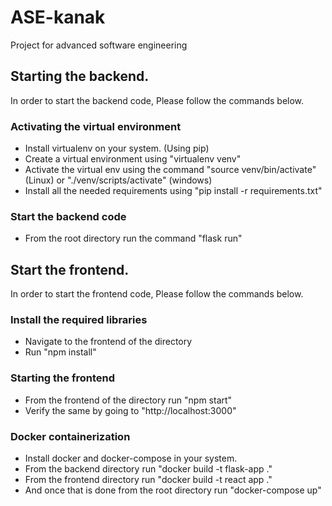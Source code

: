 # ASE-kanak
Project for advanced software engineering


## Starting the backend.
In order to start the backend code, Please follow the commands below.

### Activating the virtual environment
* Install virtualenv on your system. (Using pip)
* Create a virtual environment using "virtualenv venv"
* Activate the virtual env using the command "source venv/bin/activate" (Linux) or "./venv/scripts/activate" (windows)
* Install all the needed requirements using "pip install -r requirements.txt"

### Start the backend code
* From the root directory run the command "flask run"

## Start the frontend.
In order to start the frontend code, Please follow the commands below.

### Install the required libraries
* Navigate to the frontend of the directory
* Run "npm install"

### Starting the frontend
* From the frontend of the directory run "npm start"
* Verify the same by going to "http://localhost:3000"

### Docker containerization
* Install docker and docker-compose in your system.
* From the backend directory run "docker build -t flask-app ."
* From the frontend directory run "docker build -t react app ."
* And once that is done from the root directory run "docker-compose up"
